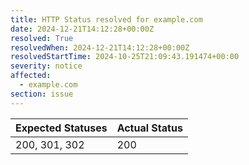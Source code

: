 ```yaml
---
title: HTTP Status resolved for example.com
date: 2024-12-21T14:12:28+00:00Z
resolved: True
resolvedWhen: 2024-12-21T14:12:28+00:00Z
resolvedStartTime: 2024-10-25T21:09:43.191474+00:00
severity: notice
affected:
  - example.com
section: issue
---
```


| Expected Statuses | Actual Status  |
|-------------------|----------------|
| 200, 301, 302 | 200 |
